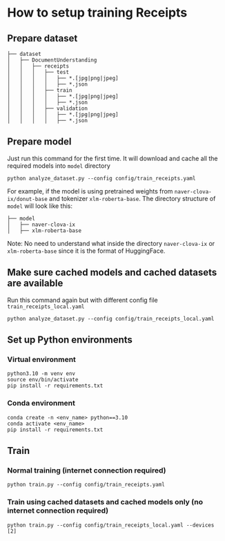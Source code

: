 # How to setup training Receipts

## Prepare dataset

```
├── dataset
│   ├── DocumentUnderstanding
│   │   ├── receipts
│   │   │   ├── test
│   │   │   │   ├── *.[jpg|png|jpeg]
│   │   │   │   ├── *.json
│   │   │   ├── train
│   │   │   │   ├── *.[jpg|png|jpeg]
│   │   │   │   ├── *.json
│   │   │   ├── validation
│   │   │   │   ├── *.[jpg|png|jpeg]
│   │   │   │   ├── *.json
```

## Prepare model

Just run this command for the first time. It will download and cache all the required models into `model` directory

```
python analyze_dataset.py --config config/train_receipts.yaml
```

For example, if the model is using pretrained weights from `naver-clova-ix/donut-base` and tokenizer `xlm-roberta-base`. The directory structure of `model` will look like this:

```
├── model
│   ├── naver-clova-ix
│   ├── xlm-roberta-base
```

Note: No need to understand what inside the directory `naver-clova-ix` or `xlm-roberta-base` since it is the format of HuggingFace.

## Make sure cached models and cached datasets are available

Run this command again but with different config file `train_receipts_local.yaml`

```
python analyze_dataset.py --config config/train_receipts_local.yaml
```

## Set up Python environments

### Virtual environment

```
python3.10 -m venv env
source env/bin/activate
pip install -r requirements.txt
```

### Conda environment

```
conda create -n <env_name> python==3.10
conda activate <env_name>
pip install -r requirements.txt
```

## Train

### Normal training (internet connection required)

```
python train.py --config config/train_receipts.yaml
```

### Train using cached datasets and cached models only (no internet connection required)

```
python train.py --config config/train_receipts_local.yaml --devices [2]
```
